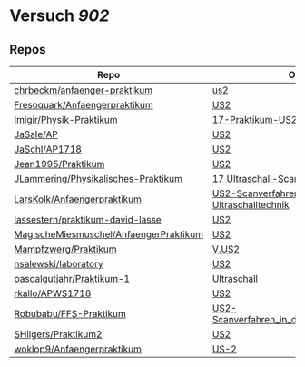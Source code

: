 # Versuch *902*

## Repos

|                                          Repo                                          |                                                                       Ordner                                                                        |                                                                                  PDFs                                                                                  |
|----------------------------------------------------------------------------------------|-----------------------------------------------------------------------------------------------------------------------------------------------------|------------------------------------------------------------------------------------------------------------------------------------------------------------------------|
|[chrbeckm/anfaenger-praktikum](../repo/chrbeckm/anfaenger-praktikum)                    |[us2](https://github.com/chrbeckm/anfaenger-praktikum/tree/master/us2)                                                                               |–                                                                                                                                                                       |
|[Fresoquark/Anfaengerpraktikum](../repo/Fresoquark/Anfaengerpraktikum)                  |[US2](https://github.com/Fresoquark/Anfaengerpraktikum/tree/master/US2)                                                                              |–                                                                                                                                                                       |
|[Imigir/Physik-Praktikum](../repo/Imigir/Physik-Praktikum)                              |[17-Praktikum-US2](https://github.com/Imigir/Physik-Praktikum/tree/master/17-Praktikum-US2)                                                          |–                                                                                                                                                                       |
|[JaSale/AP](../repo/JaSale/AP)                                                          |[US2](https://github.com/JaSale/AP/tree/master/US2)                                                                                                  |–                                                                                                                                                                       |
|[JaSchl/AP1718](../repo/JaSchl/AP1718)                                                  |[US2](https://github.com/JaSchl/AP1718/tree/master/US2)                                                                                              |–                                                                                                                                                                       |
|[Jean1995/Praktikum](../repo/Jean1995/Praktikum)                                        |[US2](https://github.com/Jean1995/Praktikum/tree/master/US2)                                                                                         |[US02.pdf](https://docs.google.com/viewer?url=https://raw.githubusercontent.com/Jean1995/Praktikum/master/Protokolle_Fertig/US02.pdf)                                   |
|[JLammering/Physikalisches-Praktikum](../repo/JLammering/Physikalisches-Praktikum)      |[17 Ultraschall-Scan](https://github.com/JLammering/Physikalisches-Praktikum/tree/master/17%20Ultraschall-Scan)                                      |–                                                                                                                                                                       |
|[LarsKolk/Anfaengerpraktikum](../repo/LarsKolk/Anfaengerpraktikum)                      |[US2-Scanverfahren-in-der-Ultraschalltechnik](https://github.com/LarsKolk/Anfaengerpraktikum/tree/master/US2-Scanverfahren-in-der-Ultraschalltechnik)|[main.pdf](https://docs.google.com/viewer?url=https://raw.githubusercontent.com/LarsKolk/Anfaengerpraktikum/master/US2-Scanverfahren-in-der-Ultraschalltechnik/main.pdf)|
|[lassestern/praktikum-david-lasse](../repo/lassestern/praktikum-david-lasse)            |[US2](https://github.com/lassestern/praktikum-david-lasse/tree/master/US2)                                                                           |–                                                                                                                                                                       |
|[MagischeMiesmuschel/AnfaengerPraktikum](../repo/MagischeMiesmuschel/AnfaengerPraktikum)|[US2](https://github.com/MagischeMiesmuschel/AnfaengerPraktikum/tree/master/US2)                                                                     |–                                                                                                                                                                       |
|[Mampfzwerg/Praktikum](../repo/Mampfzwerg/Praktikum)                                    |[V.US2](https://github.com/Mampfzwerg/Praktikum/tree/master/V.US2)                                                                                   |[main.pdf](https://docs.google.com/viewer?url=https://raw.githubusercontent.com/Mampfzwerg/Praktikum/master/V.US2/latex-template/main.pdf)                              |
|[nsalewski/laboratory](../repo/nsalewski/laboratory)                                    |[US2](https://github.com/nsalewski/laboratory/tree/master/US2)                                                                                       |–                                                                                                                                                                       |
|[pascalgutjahr/Praktikum-1](../repo/pascalgutjahr/Praktikum-1)                          |[Ultraschall](https://github.com/pascalgutjahr/Praktikum-1/tree/master/Ultraschall)                                                                  |–                                                                                                                                                                       |
|[rkallo/APWS1718](../repo/rkallo/APWS1718)                                              |[US2](https://github.com/rkallo/APWS1718/tree/master/US2)                                                                                            |[main.pdf](https://docs.google.com/viewer?url=https://raw.githubusercontent.com/rkallo/APWS1718/master/US2/main.pdf)                                                    |
|[Robubabu/FFS-Praktikum](../repo/Robubabu/FFS-Praktikum)                                |[US2-Scanverfahren_in_der_ultraaaschalltechnik](https://github.com/Robubabu/FFS-Praktikum/tree/master/US2-Scanverfahren_in_der_ultraaaschalltechnik) |–                                                                                                                                                                       |
|[SHilgers/Praktikum2](../repo/SHilgers/Praktikum2)                                      |[US2](https://github.com/SHilgers/Praktikum2/tree/master/US2)                                                                                        |–                                                                                                                                                                       |
|[woklop9/Anfaengerpraktikum](../repo/woklop9/Anfaengerpraktikum)                        |[US-2](https://github.com/woklop9/Anfaengerpraktikum/tree/master/US-2)                                                                               |–                                                                                                                                                                       |
